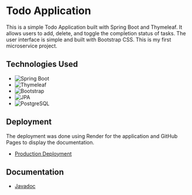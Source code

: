# Todo Application

This is a simple Todo Application built with Spring Boot and Thymeleaf. It allows users to add, delete, and toggle the completion status of tasks. The user interface is simple and built with Bootstrap CSS. This is my first microservice project.

## Technologies Used

- ![Spring Boot](https://img.shields.io/badge/Spring%20Boot-6DB33F?style=for-the-badge&logo=spring-boot&logoColor=white)
- ![Thymeleaf](https://img.shields.io/badge/Thymeleaf-005F0F?style=for-the-badge&logo=thymeleaf&logoColor=white)
- ![Bootstrap](https://img.shields.io/badge/Bootstrap-563D7C?style=for-the-badge&logo=bootstrap&logoColor=white)
- ![JPA](https://img.shields.io/badge/JPA-007396?style=for-the-badge&logo=java&logoColor=white)
- ![PostgreSQL](https://img.shields.io/badge/PostgreSQL-336791?style=for-the-badge&logo=postgresql&logoColor=white)

## Deployment

The deployment was done using Render for the application and GitHub Pages to display the documentation.

- [Production Deployment](https://todoapp-ydhz.onrender.com)

## Documentation

- [Javadoc](https://bonanseamariano.github.io/todoapp/)